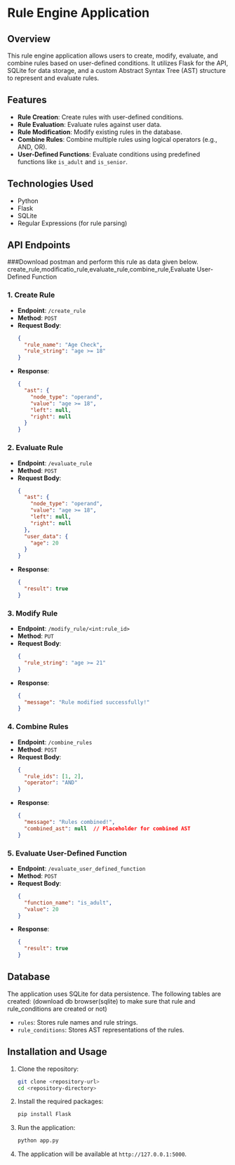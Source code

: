 # Rule Engine Application

## Overview
This rule engine application allows users to create, modify, evaluate, and combine rules based on user-defined conditions. It utilizes Flask for the API, SQLite for data storage, and a custom Abstract Syntax Tree (AST) structure to represent and evaluate rules.

## Features
- **Rule Creation**: Create rules with user-defined conditions.
- **Rule Evaluation**: Evaluate rules against user data.
- **Rule Modification**: Modify existing rules in the database.
- **Combine Rules**: Combine multiple rules using logical operators (e.g., AND, OR).
- **User-Defined Functions**: Evaluate conditions using predefined functions like `is_adult` and `is_senior`.

## Technologies Used
- Python
- Flask
- SQLite
- Regular Expressions (for rule parsing)

## API Endpoints
###Download postman and perform this rule as data given below. create_rule,modificatio_rule,evaluate_rule,combine_rule,Evaluate User-Defined Function

### 1. Create Rule
- **Endpoint**: `/create_rule`
- **Method**: `POST`
- **Request Body**:
    ```json
    {
      "rule_name": "Age Check",
      "rule_string": "age >= 18"
    }
    ```
- **Response**:
    ```json
    {
      "ast": {
        "node_type": "operand",
        "value": "age >= 18",
        "left": null,
        "right": null
      }
    }
    ```

### 2. Evaluate Rule
- **Endpoint**: `/evaluate_rule`
- **Method**: `POST`
- **Request Body**:
    ```json
    {
      "ast": {
        "node_type": "operand",
        "value": "age >= 18",
        "left": null,
        "right": null
      },
      "user_data": {
        "age": 20
      }
    }
    ```
- **Response**:
    ```json
    {
      "result": true
    }
    ```

### 3. Modify Rule
- **Endpoint**: `/modify_rule/<int:rule_id>`
- **Method**: `PUT`
- **Request Body**:
    ```json
    {
      "rule_string": "age >= 21"
    }
    ```
- **Response**:
    ```json
    {
      "message": "Rule modified successfully!"
    }
    ```

### 4. Combine Rules
- **Endpoint**: `/combine_rules`
- **Method**: `POST`
- **Request Body**:
    ```json
    {
      "rule_ids": [1, 2],
      "operator": "AND"
    }
    ```
- **Response**:
    ```json
    {
      "message": "Rules combined!",
      "combined_ast": null  // Placeholder for combined AST
    }
    ```

### 5. Evaluate User-Defined Function
- **Endpoint**: `/evaluate_user_defined_function`
- **Method**: `POST`
- **Request Body**:
    ```json
    {
      "function_name": "is_adult",
      "value": 20
    }
    ```
- **Response**:
    ```json
    {
      "result": true
    }
    ```

## Database
The application uses SQLite for data persistence. The following tables are created:
(download db browser(sqlite) to make sure that rule and rule_conditions are created or not)
- `rules`: Stores rule names and rule strings.
- `rule_conditions`: Stores AST representations of the rules.

## Installation and Usage

1. Clone the repository:
    ```bash
    git clone <repository-url>
    cd <repository-directory>
    ```

2. Install the required packages:
    ```bash
    pip install Flask
    ```

3. Run the application:
    ```bash
    python app.py
    ```

4. The application will be available at `http://127.0.0.1:5000`.





